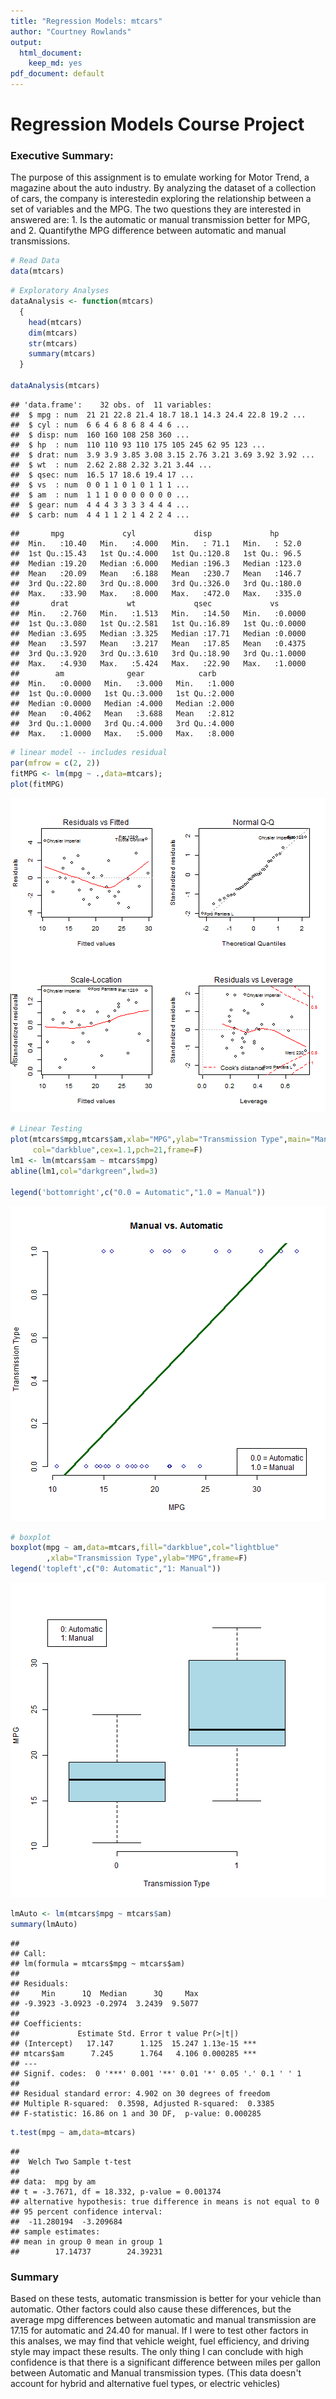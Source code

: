 ```yaml
---
title: "Regression Models: mtcars"
author: "Courtney Rowlands"
output: 
  html_document:
    keep_md: yes
pdf_document: default
---
```

<!-- rmarkdown v1 -->

# Regression Models Course Project

### Executive Summary: 
The purpose of this assignment is to emulate working for Motor Trend, a magazine about the auto industry. By analyzing the dataset of a collection of cars, the company is interestedin exploring the relationship between a set of variables and the MPG. The two questions they are interested in answered are: 1. Is the automatic or manual transmission better for MPG, and 2. Quantifythe MPG difference between automatic and manual transmissions.



```r
# Read Data
data(mtcars)
```


```r
# Exploratory Analyses
dataAnalysis <- function(mtcars)
  {
    head(mtcars)
    dim(mtcars)
    str(mtcars)
    summary(mtcars)
  }

dataAnalysis(mtcars)
```

```
## 'data.frame':	32 obs. of  11 variables:
##  $ mpg : num  21 21 22.8 21.4 18.7 18.1 14.3 24.4 22.8 19.2 ...
##  $ cyl : num  6 6 4 6 8 6 8 4 4 6 ...
##  $ disp: num  160 160 108 258 360 ...
##  $ hp  : num  110 110 93 110 175 105 245 62 95 123 ...
##  $ drat: num  3.9 3.9 3.85 3.08 3.15 2.76 3.21 3.69 3.92 3.92 ...
##  $ wt  : num  2.62 2.88 2.32 3.21 3.44 ...
##  $ qsec: num  16.5 17 18.6 19.4 17 ...
##  $ vs  : num  0 0 1 1 0 1 0 1 1 1 ...
##  $ am  : num  1 1 1 0 0 0 0 0 0 0 ...
##  $ gear: num  4 4 4 3 3 3 3 4 4 4 ...
##  $ carb: num  4 4 1 1 2 1 4 2 2 4 ...
```

```
##       mpg             cyl             disp             hp       
##  Min.   :10.40   Min.   :4.000   Min.   : 71.1   Min.   : 52.0  
##  1st Qu.:15.43   1st Qu.:4.000   1st Qu.:120.8   1st Qu.: 96.5  
##  Median :19.20   Median :6.000   Median :196.3   Median :123.0  
##  Mean   :20.09   Mean   :6.188   Mean   :230.7   Mean   :146.7  
##  3rd Qu.:22.80   3rd Qu.:8.000   3rd Qu.:326.0   3rd Qu.:180.0  
##  Max.   :33.90   Max.   :8.000   Max.   :472.0   Max.   :335.0  
##       drat             wt             qsec             vs        
##  Min.   :2.760   Min.   :1.513   Min.   :14.50   Min.   :0.0000  
##  1st Qu.:3.080   1st Qu.:2.581   1st Qu.:16.89   1st Qu.:0.0000  
##  Median :3.695   Median :3.325   Median :17.71   Median :0.0000  
##  Mean   :3.597   Mean   :3.217   Mean   :17.85   Mean   :0.4375  
##  3rd Qu.:3.920   3rd Qu.:3.610   3rd Qu.:18.90   3rd Qu.:1.0000  
##  Max.   :4.930   Max.   :5.424   Max.   :22.90   Max.   :1.0000  
##        am              gear            carb      
##  Min.   :0.0000   Min.   :3.000   Min.   :1.000  
##  1st Qu.:0.0000   1st Qu.:3.000   1st Qu.:2.000  
##  Median :0.0000   Median :4.000   Median :2.000  
##  Mean   :0.4062   Mean   :3.688   Mean   :2.812  
##  3rd Qu.:1.0000   3rd Qu.:4.000   3rd Qu.:4.000  
##  Max.   :1.0000   Max.   :5.000   Max.   :8.000
```

```r
# linear model -- includes residual 
par(mfrow = c(2, 2))
fitMPG <- lm(mpg ~ .,data=mtcars); 
plot(fitMPG)
```

![plot of chunk residualPlots](figure/residualPlots-1.png)


```r
# Linear Testing
plot(mtcars$mpg,mtcars$am,xlab="MPG",ylab="Transmission Type",main="Manual vs. Automatic",
     col="darkblue",cex=1.1,pch=21,frame=F)
lm1 <- lm(mtcars$am ~ mtcars$mpg)
abline(lm1,col="darkgreen",lwd=3)

legend('bottomright',c("0.0 = Automatic","1.0 = Manual"))
```

![plot of chunk linearRegression](figure/linearRegression-1.png)


```r
# boxplot
boxplot(mpg ~ am,data=mtcars,fill="darkblue",col="lightblue"
        ,xlab="Transmission Type",ylab="MPG",frame=F)
legend('topleft',c("0: Automatic","1: Manual"))
```

![plot of chunk boxPlot](figure/boxPlot-1.png)

```r
lmAuto <- lm(mtcars$mpg ~ mtcars$am)
summary(lmAuto)
```

```
## 
## Call:
## lm(formula = mtcars$mpg ~ mtcars$am)
## 
## Residuals:
##     Min      1Q  Median      3Q     Max 
## -9.3923 -3.0923 -0.2974  3.2439  9.5077 
## 
## Coefficients:
##             Estimate Std. Error t value Pr(>|t|)    
## (Intercept)   17.147      1.125  15.247 1.13e-15 ***
## mtcars$am      7.245      1.764   4.106 0.000285 ***
## ---
## Signif. codes:  0 '***' 0.001 '**' 0.01 '*' 0.05 '.' 0.1 ' ' 1
## 
## Residual standard error: 4.902 on 30 degrees of freedom
## Multiple R-squared:  0.3598,	Adjusted R-squared:  0.3385 
## F-statistic: 16.86 on 1 and 30 DF,  p-value: 0.000285
```

```r
t.test(mpg ~ am,data=mtcars)
```

```
## 
## 	Welch Two Sample t-test
## 
## data:  mpg by am
## t = -3.7671, df = 18.332, p-value = 0.001374
## alternative hypothesis: true difference in means is not equal to 0
## 95 percent confidence interval:
##  -11.280194  -3.209684
## sample estimates:
## mean in group 0 mean in group 1 
##        17.14737        24.39231
```

### Summary
Based on these tests, automatic transmission is better for your vehicle than automatic. Other factors could also cause these differences, but the average mpg differences between automatic and manual transmission are 17.15 for automatic and 24.40 for manual. If I were to test other factors in this analses, we may find that vehicle weight, fuel efficiency, and driving style may impact these results. The only thing I can conclude with high confidence is that there is a significant difference between miles per gallon between Automatic and Manual transmission types. (This data doesn't account for hybrid and alternative fuel types, or electric vehicles)
  
